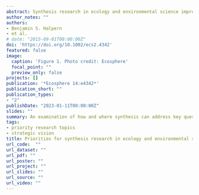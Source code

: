```yaml
---
abstract: Synthesis research in ecology and environmental science improves understanding, advances theory, identifies research priorities, and supports management strategies by linking data, ideas, and tools. Accelerating environmental challenges increases the need to focus synthesis science on the most pressing questions. To leverage input from the broader research community, we convened a virtual workshop with participants from many countries and disciplines to examine how and where synthesis can address key questions and themes in ecology and environmental science in the coming decade. Seven priority research topics emerged: (1) diversity, equity, inclusion, and justice (DEIJ), (2) human and natural systems, (3) actionable and use-inspired science, (4) scale, (5) generality, (6) complexity and resilience, and (7) predictability. Additionally, two issues regarding the general practice of synthesis emerged: the need for increased participant diversity and inclusive research practices; and increased and improved data flow, access, and skill-building. These topics and practices provide a strategic vision for future synthesis in ecology and environmental science.
author_notes: ""
authors:
- Benjamin S. Halpern
- et al.
# date: "2015-09-01T00:00:00Z"
doi: 'https://doi.org/10.1002/ecs2.4342'
featured: false
image:
  caption: 'Figure 1. Photo credit: Ecosphere'
  focal_point: ""
  preview_only: false
projects: []
publication: '*Ecosphere 14:e4342*'
publication_short: ""
publication_types:
- "2"
publishDate: "2023-01-11T00:00:00Z"
slides: ""
summary: An examination of how and where synthesis can address key questions and themes in ecology and environmental science in the coming decade.
tags:
- priority research topics
- strategic vision
title: Priorities for synthesis research in ecology and environmental science
url_code:  ""
url_dataset: ""
url_pdf: ""
url_poster: ""
url_project: ""
url_slides: ""
url_source: ""
url_video: ""
---
```


